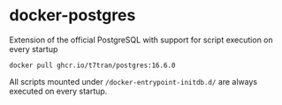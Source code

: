 # docker-postgres
Extension of the official PostgreSQL with support for script execution on every startup

	docker pull ghcr.io/t7tran/postgres:16.6.0

All scripts mounted under `/docker-entrypoint-initdb.d/` are always executed on every startup.